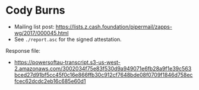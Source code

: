# Cody Burns

* Mailing list post: <https://lists.z.cash.foundation/pipermail/zapps-wg/2017/000045.html>
* See `./report.asc` for the signed attestation.

Response file:

* https://powersoftau-transcript.s3-us-west-2.amazonaws.com/3002034f75e83f530d9a949071e6fb28a9f1e39c563bced27d91bf5cc45f0c16e866ffb30c912cf7648bde08f0709f1846d758ecfcec62dcdc2eb16c685e60d1
